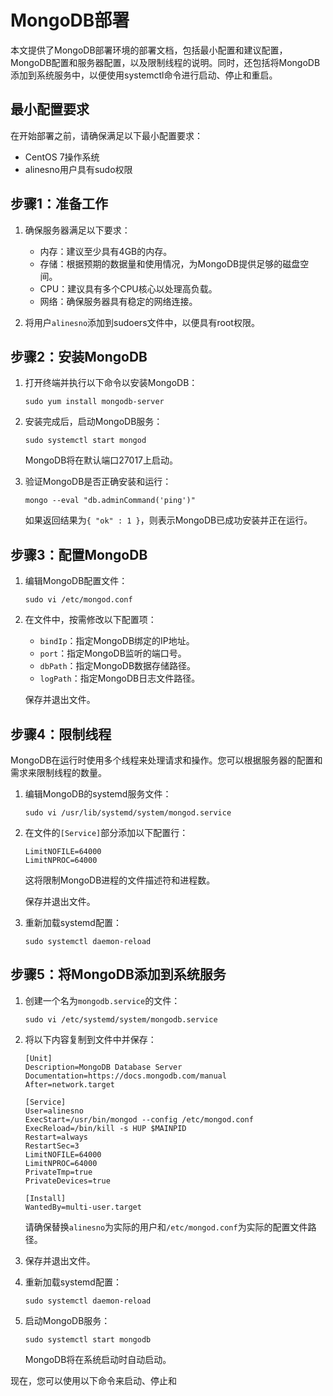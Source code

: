 # MongoDB部署

本文提供了MongoDB部署环境的部署文档，包括最小配置和建议配置，MongoDB配置和服务器配置，以及限制线程的说明。同时，还包括将MongoDB添加到系统服务中，以便使用systemctl命令进行启动、停止和重启。

## 最小配置要求

在开始部署之前，请确保满足以下最小配置要求：

- CentOS 7操作系统
- alinesno用户具有sudo权限

## 步骤1：准备工作

1. 确保服务器满足以下要求：
    - 内存：建议至少具有4GB的内存。
    - 存储：根据预期的数据量和使用情况，为MongoDB提供足够的磁盘空间。
    - CPU：建议具有多个CPU核心以处理高负载。
    - 网络：确保服务器具有稳定的网络连接。

2. 将用户`alinesno`添加到sudoers文件中，以便具有root权限。

## 步骤2：安装MongoDB

1. 打开终端并执行以下命令以安装MongoDB：

   ```
   sudo yum install mongodb-server
   ```

2. 安装完成后，启动MongoDB服务：

   ```
   sudo systemctl start mongod
   ```

   MongoDB将在默认端口27017上启动。

3. 验证MongoDB是否正确安装和运行：

   ```
   mongo --eval "db.adminCommand('ping')"
   ```

   如果返回结果为`{ "ok" : 1 }`，则表示MongoDB已成功安装并正在运行。

## 步骤3：配置MongoDB

1. 编辑MongoDB配置文件：

   ```
   sudo vi /etc/mongod.conf
   ```

2. 在文件中，按需修改以下配置项：

    - `bindIp`：指定MongoDB绑定的IP地址。
    - `port`：指定MongoDB监听的端口号。
    - `dbPath`：指定MongoDB数据存储路径。
    - `logPath`：指定MongoDB日志文件路径。

   保存并退出文件。

## 步骤4：限制线程

MongoDB在运行时使用多个线程来处理请求和操作。您可以根据服务器的配置和需求来限制线程的数量。

1. 编辑MongoDB的systemd服务文件：

   ```
   sudo vi /usr/lib/systemd/system/mongod.service
   ```

2. 在文件的`[Service]`部分添加以下配置行：

   ```
   LimitNOFILE=64000
   LimitNPROC=64000
   ```

   这将限制MongoDB进程的文件描述符和进程数。

   保存并退出文件。

3. 重新加载systemd配置：

   ```
   sudo systemctl daemon-reload
   ```

## 步骤5：将MongoDB添加到系统服务

1. 创建一个名为`mongodb.service`的文件：

   ```
   sudo vi /etc/systemd/system/mongodb.service
   ```

2. 将以下内容复制到文件中并保存：

   ```
   [Unit]
   Description=MongoDB Database Server
   Documentation=https://docs.mongodb.com/manual
   After=network.target

   [Service]
   User=alinesno
   ExecStart=/usr/bin/mongod --config /etc/mongod.conf
   ExecReload=/bin/kill -s HUP $MAINPID
   Restart=always
   RestartSec=3
   LimitNOFILE=64000
   LimitNPROC=64000
   PrivateTmp=true
   PrivateDevices=true

   [Install]
   WantedBy=multi-user.target
   ```

   请确保替换`alinesno`为实际的用户和`/etc/mongod.conf`为实际的配置文件路径。

3. 保存并退出文件。

4. 重新加载systemd配置：

   ```
   sudo systemctl daemon-reload
   ```

5. 启动MongoDB服务：

   ```
   sudo systemctl start mongodb
   ```

   MongoDB将在系统启动时自动启动。

现在，您可以使用以下命令来启动、停止和